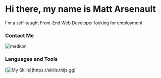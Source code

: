 # Hi there, my name is Matt Arsenault
I'm a self-taught Front-End Web Developer looking for employment

### Contact Me
<img align="left" alt="medium" src="https://img.shields.io/badge/medium-%2312100E.svg?&style=for-the-badge&logo=medium&logoColor=white" />

<br />

### Languages and Tools
[![My Skills](https://skills.thijs.gg/icons?i=js,html,css,react,nextjs,nodejs,mongodb,)](https://skills.thijs.gg)

